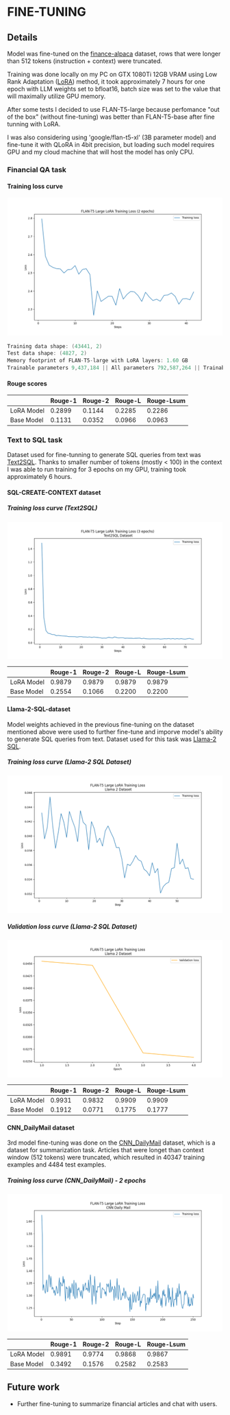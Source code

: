 # FINE-TUNING

## Details

Model was fine-tuned on the [finance-alpaca](https://huggingface.co/datasets/gbharti/finance-alpaca) dataset, rows that were longer than 512 tokens (instruction + context) were truncated.

Training was done locally on my PC on GTX 1080Ti 12GB VRAM using Low Rank Adaptation ([LoRA](https://arxiv.org/pdf/2106.09685.pdf)) method, it took approximately 7 hours for one epoch with LLM weights set to bfloat16, batch size was set to the value that will maximally utilize GPU memory.

After some tests I decided to use FLAN-T5-large because perfomance "out of the box" (without fine-tuning) was better than FLAN-T5-base after fine tunning with LoRA.

I was also considering using 'google/flan-t5-xl' (3B parameter model) and fine-tune it with QLoRA in 4bit precision, but loading such model requires GPU and my cloud machine that will host the model has only CPU.

### Financial QA task

#### Training loss curve

![Training loss curve](./plots/financial_qa_2_epochs.png)

```cpp
Training data shape: (43441, 2)
Test data shape: (4827, 2)
Memory footprint of FLAN-T5-large with LoRA layers: 1.60 GB
Trainable parameters 9,437,184 || All parameters 792,587,264 || Trainable parameter percentage: 1.19%
```

#### Rouge scores

|| Rouge-1 | Rouge-2 | Rouge-L | Rouge-Lsum |
|---|---------|---------|---------|---------|
| LoRA Model | 0.2899 | 0.1144 | 0.2285 | 0.2286 |
| Base Model | 0.1131 | 0.0352 | 0.0966 | 0.0963 |

### Text to SQL task

Dataset used for fine-tunning to generate SQL queries from text was [Text2SQL](https://huggingface.co/datasets/b-mc2/sql-create-context). Thanks to smaller number of tokens (mostly < 100) in the context I was able to run training for 3 epochs on my GPU, training took approximately 6 hours.

#### SQL-CREATE-CONTEXT dataset

##### Training loss curve (Text2SQL)

![Training loss curve](./plots/text2sql_3-epochs.png)

|| Rouge-1 | Rouge-2 | Rouge-L | Rouge-Lsum |
|---|---------|---------|---------|---------|
| LoRA Model | 0.9879 | 0.9879 | 0.9879 | 0.9879 |
| Base Model | 0.2554 | 0.1066| 0.2200 | 0.2200 |

#### Llama-2-SQL-dataset

Model weights achieved in the previous fine-tuning on the dataset mentioned above were used to further fine-tune and imporve model's ability to generate SQL queries from text. Dataset used for this task was [Llama-2 SQL](https://huggingface.co/datasets/ChrisHayduk/Llama-2-SQL-Dataset).

##### Training loss curve (Llama-2 SQL Dataset)

![Training loss curve](./plots/llama2sql_2-epochs.png)

##### Validation loss curve (Llama-2 SQL Dataset)

![Validation loss curve](./plots/llama2sql_2-epochs_eval.png)

|| Rouge-1 | Rouge-2 | Rouge-L | Rouge-Lsum |
|---|---------|---------|---------|---------|
| LoRA Model | 0.9931 | 0.9832 | 0.9909 | 0.9909 |
| Base Model | 0.1912 | 0.0771 | 0.1775 | 0.1777 |

#### CNN_DailyMail dataset

3rd model fine-tuning was done on the [CNN_DailyMail](https://huggingface.co/datasets/cnn_dailymail) dataset, which is a dataset for summarization task. Articles that were longet than context window (512 tokens) were truncated, which resulted in 40347 training examples and 4484 test examples.

##### Training loss curve (CNN_DailyMail) - 2 epochs

![Training loss curve](./plots/cnn_dailymail_2-epochs.png)

|| Rouge-1 | Rouge-2 | Rouge-L | Rouge-Lsum |
|---|---------|---------|---------|---------|
| LoRA Model | 0.9891 | 0.9774 | 0.9868 | 0.9867 |
| Base Model | 0.3492 | 0.1576 | 0.2582 | 0.2583 |

## Future work

- Further fine-tuning to summarize financial articles and chat with users.
